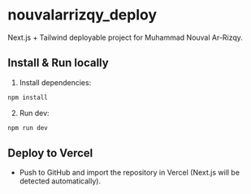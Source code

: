 # nouvalarrizqy_deploy

Next.js + Tailwind deployable project for Muhammad Nouval Ar-Rizqy.

## Install & Run locally

1. Install dependencies:
```bash
npm install
```

2. Run dev:
```bash
npm run dev
```

## Deploy to Vercel
- Push to GitHub and import the repository in Vercel (Next.js will be detected automatically).
